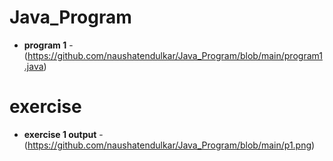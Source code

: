 # Java_Program
- **program 1** - (https://github.com/naushatendulkar/Java_Program/blob/main/program1.java)
# exercise
- **exercise 1 output** - (https://github.com/naushatendulkar/Java_Program/blob/main/p1.png)
